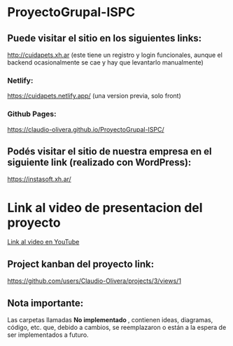 # ProyectoGrupal-ISPC

## Puede visitar el sitio en los siguientes links: 

http://cuidapets.xh.ar (este tiene un registro y login funcionales, aunque el backend ocasionalmente se cae y hay que levantarlo manualmente)

### Netlify:
https://cuidapets.netlify.app/ (una version previa, solo front)

### Github Pages:
https://claudio-olivera.github.io/ProyectoGrupal-ISPC/


## Podés visitar el sitio de nuestra empresa en el siguiente link (realizado con WordPress):

https://instasoft.xh.ar/


# Link al video de presentacion del proyecto
[Link al video en YouTube](https://www.youtube.com/watch?v=_1J4PirVGls)

## Project kanban del proyecto link:

https://github.com/users/Claudio-Olivera/projects/3/views/1

## Nota importante:

Las carpetas llamadas <strong> No implementado </strong>, contienen ideas, diagramas, código, etc. que, debido a cambios, se reemplazaron o están a la espera de ser implementados a futuro.

